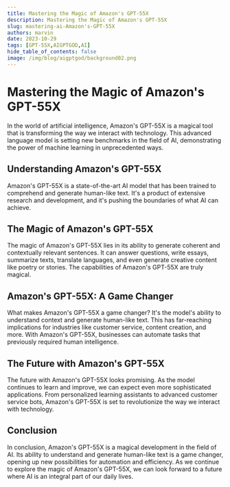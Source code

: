 ```yaml
---
title: Mastering the Magic of Amazon's GPT-55X
description: Mastering the Magic of Amazon's GPT-55X
slug: mastering-ai-Amazon's-GPT-55X
authors: marvin
date: 2023-10-29
tags: [GPT-55X,AIGPTGOD,AI]
hide_table_of_contents: false
image: /img/blog/aigptgod/background02.png
---
```


# Mastering the Magic of Amazon's GPT-55X

In the world of artificial intelligence, Amazon's GPT-55X is a magical tool that is transforming the way we interact with technology. This advanced language model is setting new benchmarks in the field of AI, demonstrating the power of machine learning in unprecedented ways.

## Understanding Amazon's GPT-55X

Amazon's GPT-55X is a state-of-the-art AI model that has been trained to comprehend and generate human-like text. It's a product of extensive research and development, and it's pushing the boundaries of what AI can achieve.

## The Magic of Amazon's GPT-55X

The magic of Amazon's GPT-55X lies in its ability to generate coherent and contextually relevant sentences. It can answer questions, write essays, summarize texts, translate languages, and even generate creative content like poetry or stories. The capabilities of Amazon's GPT-55X are truly magical.

## Amazon's GPT-55X: A Game Changer

What makes Amazon's GPT-55X a game changer? It's the model's ability to understand context and generate human-like text. This has far-reaching implications for industries like customer service, content creation, and more. With Amazon's GPT-55X, businesses can automate tasks that previously required human intelligence.

## The Future with Amazon's GPT-55X

The future with Amazon's GPT-55X looks promising. As the model continues to learn and improve, we can expect even more sophisticated applications. From personalized learning assistants to advanced customer service bots, Amazon's GPT-55X is set to revolutionize the way we interact with technology.

## Conclusion

In conclusion, Amazon's GPT-55X is a magical development in the field of AI. Its ability to understand and generate human-like text is a game changer, opening up new possibilities for automation and efficiency. As we continue to explore the magic of Amazon's GPT-55X, we can look forward to a future where AI is an integral part of our daily lives.
